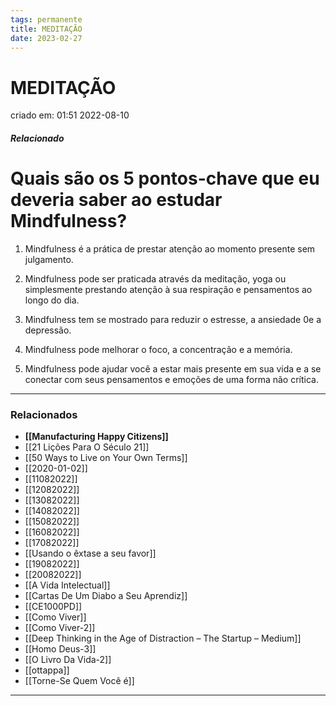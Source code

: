 ```yaml
---
tags: permanente
title: MEDITAÇÃO
date: 2023-02-27
---
```


# MEDITAÇÃO

criado em: 01:51 2022-08-10

##### Relacionado

# Quais são os 5 pontos-chave que eu deveria saber ao estudar Mindfulness?

1. Mindfulness é a prática de prestar atenção ao momento presente sem julgamento.

2. Mindfulness pode ser praticada através da meditação, yoga ou simplesmente prestando atenção à sua respiração e pensamentos ao longo do dia.

3. Mindfulness tem se mostrado para reduzir o estresse, a ansiedade 0e a depressão.

4. Mindfulness pode melhorar o foco, a concentração e a memória.

5. Mindfulness pode ajudar você a estar mais presente em sua vida e a se conectar com seus pensamentos e emoções de uma forma não crítica.

---

### Relacionados

- **[[Manufacturing Happy Citizens]]**
- [[21 Lições Para O Século 21]]
- [[50 Ways to Live on Your Own Terms]]
- [[2020-01-02]]
- [[11082022]]
- [[12082022]]
- [[13082022]]
- [[14082022]]
- [[15082022]]
- [[16082022]]
- [[17082022]]
- [[Usando o êxtase a seu favor]]
- [[19082022]]
- [[20082022]]
- [[A Vida Intelectual]]
- [[Cartas De Um Diabo a Seu Aprendiz]]
- [[CE1000PD]]
- [[Como Viver]]
- [[Como Viver-2]]
- [[Deep Thinking in the Age of Distraction – The Startup – Medium]]
- [[Homo Deus-3]]
- [[O Livro Da Vida-2]]
- [[ottappa]]
- [[Torne-Se Quem Você é]]

---
